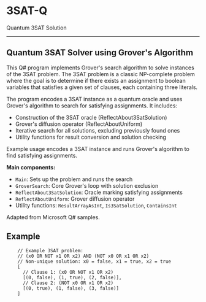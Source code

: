 # 3SAT-Q

Quantum 3SAT Solution

---

## Quantum 3SAT Solver using Grover's Algorithm

This Q# program implements Grover's search algorithm to solve instances of the 3SAT problem. The 3SAT problem is a classic NP-complete problem where the goal is to determine if there exists an assignment to boolean variables that satisfies a given set of clauses, each containing three literals.

The program encodes a 3SAT instance as a quantum oracle and uses Grover's algorithm to search for satisfying assignments. It includes:

- Construction of the 3SAT oracle (ReflectAbout3SatSolution)
- Grover's diffusion operator (ReflectAboutUniform)
- Iterative search for all solutions, excluding previously found ones
- Utility functions for result conversion and solution checking

Example usage encodes a 3SAT instance and runs Grover's algorithm to find satisfying assignments.

**Main components:**

- `Main`: Sets up the problem and runs the search
- `GroverSearch`: Core Grover's loop with solution exclusion
- `ReflectAbout3SatSolution`: Oracle marking satisfying assignments
- `ReflectAboutUniform`: Grover diffusion operator
- Utility functions: `ResultArrayAsInt`, `Is3SatSolution`, `ContainsInt`

Adapted from Microsoft Q# samples.

## Example

```qs
    // Example 3SAT problem:
    // (x0 OR NOT x1 OR x2) AND (NOT x0 OR x1 OR x2)
    // Non-unique solution: x0 = false, x1 = true, x2 = true
    [
      // Clause 1: (x0 OR NOT x1 OR x2)
      [(0, false), (1, true), (2, false)],
      // Clause 2: (NOT x0 OR x1 OR x2)
      [(0, true), (1, false), (3, false)]
    ]
```

